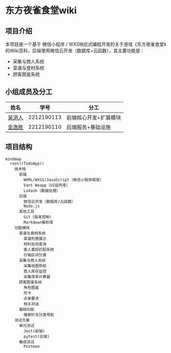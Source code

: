 # 东方夜雀食堂wiki

## 项目介绍

本项目是一个基于​	微信小程序 / WXS响应式编程开发的关于游戏《东方夜雀食堂》的Wiki百科，后端使用微信云开发（数据库+云函数），其主要功能是：
- 采集与商人系统
- 菜谱与食材系统
- 顾客图鉴系统



## 小组成员及分工

| 姓名                                | 学号         | 分工                     |
| ----------------------------------- | ------------ | ------------------------ |
| [吴浥人](https://github.com/heiseisunset) | 2212190113 | 前端核心开发+扩展模块    |
| [金逸胜](https://github.com/RheinXenon)     | 2212190110 | 后端服务+基础设施        |



## 项目结构

```mermaid
mindmap
  root((TodoApp))
    技术栈
      前端
        WXML/WXSS/JavaScript（微信小程序框架）
        Vant Weapp（UI组件库）
        Lodash（数据处理）
      后端
        微信云开发（数据库/云函数）
        Node.js
      其他工具
        Git（版本控制）
        Markdown解析库
    功能模块
      ​菜谱与食材系统
        菜谱列表展示
        材料反向查询
        客人喜好匹配系统
        价格区间分类
      ​采集与商人系统
        采集地图导航
        商人库存监控
        采集效率计算器
      顾客图鉴系统
        角色图鉴
        符卡
        点单要求
        相关对话
      基础功能
        搜索栏与分类导航
    测试方案
      单元测试
        Jest(前端)
        pytest(后端)
      集成测试
        Postman
```
